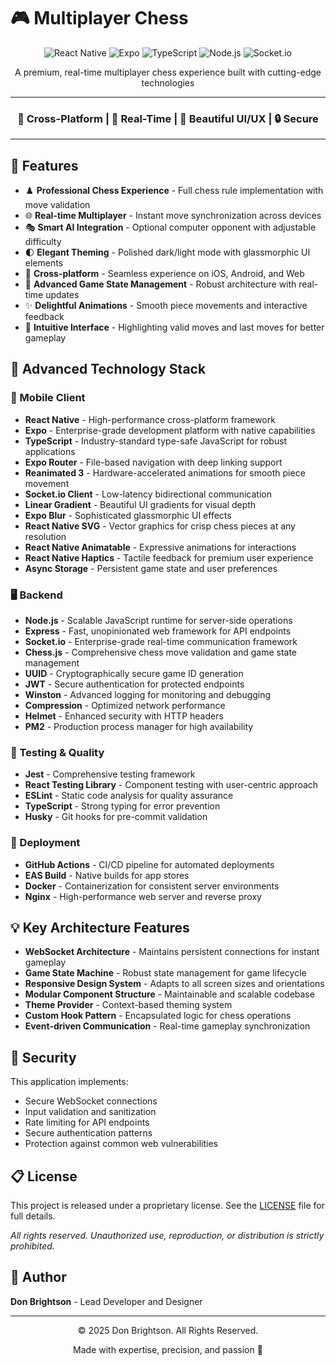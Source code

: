 # 🎮 Multiplayer Chess

<div align="center">
  <img src="https://img.shields.io/badge/React_Native-20232A?style=for-the-badge&logo=react&logoColor=61DAFB" alt="React Native"/>
  <img src="https://img.shields.io/badge/Expo-000020?style=for-the-badge&logo=expo&logoColor=white" alt="Expo"/>
  <img src="https://img.shields.io/badge/TypeScript-3178C6?style=for-the-badge&logo=typescript&logoColor=white" alt="TypeScript"/>
  <img src="https://img.shields.io/badge/Node.js-339933?style=for-the-badge&logo=node.js&logoColor=white" alt="Node.js"/>
  <img src="https://img.shields.io/badge/Socket.io-010101?style=for-the-badge&logo=socket.io&logoColor=white" alt="Socket.io"/>
</div>

<p align="center">
  A premium, real-time multiplayer chess experience built with cutting-edge technologies
</p>

<hr>

<div align="center">
  <h3>📱 Cross-Platform | 🎯 Real-Time | 🎨 Beautiful UI/UX | 🔒 Secure</h3>
</div>

<hr>

## 🚀 Features

- ♟️ **Professional Chess Experience** - Full chess rule implementation with move validation
- 🌐 **Real-time Multiplayer** - Instant move synchronization across devices
- 🎭 **Smart AI Integration** - Optional computer opponent with adjustable difficulty
- 🌓 **Elegant Theming** - Polished dark/light mode with glassmorphic UI elements
- 📱 **Cross-platform** - Seamless experience on iOS, Android, and Web
- 🔄 **Advanced Game State Management** - Robust architecture with real-time updates
- ✨ **Delightful Animations** - Smooth piece movements and interactive feedback
- 🧩 **Intuitive Interface** - Highlighting valid moves and last moves for better gameplay

## 🔮 Advanced Technology Stack

### 📱 Mobile Client
- **React Native** - High-performance cross-platform framework
- **Expo** - Enterprise-grade development platform with native capabilities
- **TypeScript** - Industry-standard type-safe JavaScript for robust applications
- **Expo Router** - File-based navigation with deep linking support
- **Reanimated 3** - Hardware-accelerated animations for smooth piece movement
- **Socket.io Client** - Low-latency bidirectional communication
- **Linear Gradient** - Beautiful UI gradients for visual depth
- **Expo Blur** - Sophisticated glassmorphic UI effects
- **React Native SVG** - Vector graphics for crisp chess pieces at any resolution
- **React Native Animatable** - Expressive animations for interactions
- **React Native Haptics** - Tactile feedback for premium user experience
- **Async Storage** - Persistent game state and user preferences

### 🖥️ Backend
- **Node.js** - Scalable JavaScript runtime for server-side operations
- **Express** - Fast, unopinionated web framework for API endpoints
- **Socket.io** - Enterprise-grade real-time communication framework
- **Chess.js** - Comprehensive chess move validation and game state management
- **UUID** - Cryptographically secure game ID generation
- **JWT** - Secure authentication for protected endpoints
- **Winston** - Advanced logging for monitoring and debugging
- **Compression** - Optimized network performance
- **Helmet** - Enhanced security with HTTP headers
- **PM2** - Production process manager for high availability

### 🧪 Testing & Quality
- **Jest** - Comprehensive testing framework
- **React Testing Library** - Component testing with user-centric approach
- **ESLint** - Static code analysis for quality assurance
- **TypeScript** - Strong typing for error prevention
- **Husky** - Git hooks for pre-commit validation

### 🚢 Deployment
- **GitHub Actions** - CI/CD pipeline for automated deployments
- **EAS Build** - Native builds for app stores
- **Docker** - Containerization for consistent server environments
- **Nginx** - High-performance web server and reverse proxy

## 💡 Key Architecture Features

- **WebSocket Architecture** - Maintains persistent connections for instant gameplay
- **Game State Machine** - Robust state management for game lifecycle
- **Responsive Design System** - Adapts to all screen sizes and orientations
- **Modular Component Structure** - Maintainable and scalable codebase
- **Theme Provider** - Context-based theming system
- **Custom Hook Pattern** - Encapsulated logic for chess operations
- **Event-driven Communication** - Real-time gameplay synchronization

## 🔐 Security

This application implements:
- Secure WebSocket connections
- Input validation and sanitization
- Rate limiting for API endpoints
- Secure authentication patterns
- Protection against common web vulnerabilities

## 📋 License

This project is released under a proprietary license. See the [LICENSE](./LICENSE) file for full details.

*All rights reserved. Unauthorized use, reproduction, or distribution is strictly prohibited.*

## 👤 Author

**Don Brightson** - Lead Developer and Designer

---

<div align="center">
  <p>© 2025 Don Brightson. All Rights Reserved.</p>
  <p>Made with expertise, precision, and passion 💎</p>
</div>
